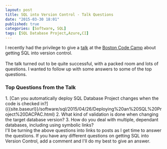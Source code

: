 ```yaml
---
layout: post
title: SQL into Version Control - Talk Questions
date: "2015-03-30 18:01"
published: true
categories: [Software, SQL]
tags: [SQL Database Project,Azure,CI]
---
```


I recently had the privilege to give a [talk][d8c0da08] at the [Boston Code Camp][41767920] about getting SQL into version control.
<br>
<br>
The talk turned out to be quite successful, with a packed room and lots of questions.
I wanted to follow up with some answers to some of the top questions.
<br>
<h3>Top Questions from the Talk</h3>
1. [Can you automatically deploy SQL Database Project changes when the code is checked in?]({{site.baseurl}}/software/sql/2015/04/26/Deploying%20an%20SQL%20Project%20DACPAC.html)
2. What kind of validation is done when changing the target database version?
3. How do you deal with multiple, dependant databases, including using symbolic links?


<br>
I'll be turning the above questions into links to posts as I get time to answer the questions.
If you have any different questions on getting SQL into Version Control, add a comment and I'll do my best to give an answer.


  [41767920]: http://www.bostoncodecamp.com/ "Boston Code Camp"
  [d8c0da08]: http://www.bostoncodecamp.com/CC23/Sessions/Details/14225 "Boston Code Camp Talk"
